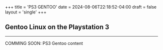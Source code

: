 +++
title = 'PS3 GENTOO'
date = 2024-08-06T22:18:52-04:00
draft = false
layout = 'single'
+++

## Gentoo Linux on the Playstation 3

---



COMMING SOON: PS3 Gentoo content

